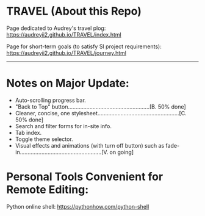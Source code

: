 # TRAVEL (About this Repo)

Page dedicated to Audrey's travel plog: https://audreyii2.github.io/TRAVEL/index.html

Page for short-term goals (to satisfy SI project requirements): https://audreyii2.github.io/TRAVEL/journey.html

-------------------------------------------------------------------------------------
# Notes on Major Update:

* Auto-scrolling progress bar.
* "Back to Top" button.....................................................[B. 50% done]
* Cleaner, concise, one stylesheet.....................................................[C. 50% done]
* Search and filter forms for in-site info.
* Tab index.
* Toggle theme selector.
* Visual effects and animations (with turn off button) such as fade-in.....................................................[V. on going]

# Personal Tools Convenient for Remote Editing:

Python online shell: https://pythonhow.com/python-shell

